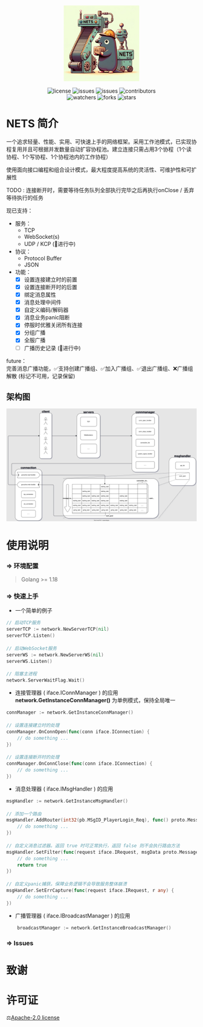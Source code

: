 <p align="center"><img src="./assets/logo2.webp" alt="" width="200"/></p>

<div align="center">
<img src="https://img.shields.io/github/license/451008604/nets.svg" alt="license"/>
<img src="https://img.shields.io/github/issues/451008604/nets.svg" alt="issues"/>
<img src="https://img.shields.io/github/issues-pr/451008604/nets.svg" alt="issues"/>
<img src="https://img.shields.io/github/contributors/451008604/nets.svg" alt="contributors"/>
</div>
<div align="center">
<img src="https://img.shields.io/github/watchers/451008604/nets.svg?label=Watch" alt="watchers"/>
<img src="https://img.shields.io/github/forks/451008604/nets.svg?label=fork" alt="forks"/>
<img src="https://img.shields.io/github/stars/451008604/nets.svg?label=star" alt="stars"/>
</div>


# NETS 简介

一个追求轻量、性能、实用、可快速上手的网络框架。采用工作池模式，已实现协程复用并且可根据并发数量自动扩容协程池。建立连接只需占用3个协程（1个读协程、1个写协程、1个协程池内的工作协程）

使用面向接口编程和组合设计模式，最大程度提高系统的灵活性、可维护性和可扩展性

TODO : 连接断开时，需要等待任务队列全部执行完毕之后再执行onClose / 丢弃等待执行的任务

现已支持：
* 服务：
  - TCP
  - WebSocket(s)
  - UDP / KCP (🚧进行中)
* 协议：
  - Protocol Buffer
  - JSON
* 功能：
  - [x] 设置连接建立时的前置
  - [x] 设置连接断开时的后置
  - [x] 绑定消息属性
  - [x] 消息处理中间件
  - [x] 自定义编码/解码器
  - [x] 消息业务panic阻断
  - [x] 停服时优雅关闭所有连接
  - [x] 分组广播
  - [x] 全服广播
  - [ ] 广播历史记录 (🚧进行中)

future：  
完善消息广播功能，✅支持创建广播组、✅加入广播组、✅退出广播组、❌广播组解散 (标记不可用，记录保留)

## 架构图
![架构图](./assets/DesignDiagram.drawio.svg)

# 使用说明
### => 环境配置
> Golang >= 1.18

### => 快速上手

- 一个简单的例子
```go
// 启动TCP服务
serverTCP := network.NewServerTCP(nil)
serverTCP.Listen()

// 启动WebSocket服务
serverWS := network.NewServerWS(nil)
serverWS.Listen()

// 阻塞主进程
network.ServerWaitFlag.Wait()
```

- 连接管理器 ( iface.IConnManager ) 的应用  
  **network.GetInstanceConnManager()** 为单例模式，保持全局唯一

```go
connManager := network.GetInstanceConnManager()

// 设置连接建立时的处理
connManager.OnConnOpen(func(conn iface.IConnection) {
    // do something ...
})

// 设置连接断开时的处理
connManager.OnConnClose(func(conn iface.IConnection) {
    // do something ...
})
```

- 消息处理器 ( iface.IMsgHandler ) 的应用

```go
msgHandler := network.GetInstanceMsgHandler()

// 添加一个路由
msgHandler.AddRouter(int32(pb.MSgID_PlayerLogin_Req), func() proto.Message { return &pb.PlayerLoginRequest{} }, func(con iface.IConnection, message proto.Message) {
    // do something ...
})

// 自定义消息过滤器。返回 true 时可正常执行，返回 false 则不会执行路由方法
msgHandler.SetFilter(func(request iface.IRequest, msgData proto.Message) bool {
    // do something ...
    return true
})

// 自定义panic捕获。保障业务逻辑不会导致服务整体崩溃
msgHandler.SetErrCapture(func(request iface.IRequest, r any) {
    // do something ...
})
```

- 广播管理器 ( iface.IBroadcastManager ) 的应用

```go
	broadcastManager := network.GetInstanceBroadcastManager()

```

### => Issues

# 致谢

# 许可证

⚖️[Apache-2.0 license](https://github.com/451008604/nets?tab=Apache-2.0-1-ov-file#)
